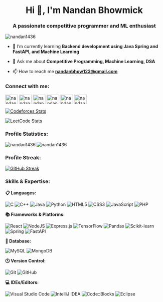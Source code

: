<h1 align="center">Hi 👋, I'm Nandan Bhowmick</h1>
<h3 align="center">A passionate competitive programmer and ML enthusiast</h3>

<p align="left"> <img src="https://komarev.com/ghpvc/?username=nandan1436&label=Profile%20views&color=0e75b6&style=flat" alt="nandan1436" /> </p>

- 🌱 I’m currently learning **Backend development using Java Spring and FastAPI, and Machine Learning**

- 💬 Ask me about **Competitive Programming, Machine Learning, DSA**

- 📫 How to reach me **nandanbhow123@gmail.com**

<h3 align="left">Connect with me:</h3>
<p align="left">
<a href="https://linkedin.com/in/nandan-bhowmick-76573b230" target="blank"><img align="center" src="https://raw.githubusercontent.com/rahuldkjain/github-profile-readme-generator/master/src/images/icons/Social/linked-in-alt.svg" alt="nandan-bhowmick-76573b230" height="30" width="40" /></a>
<a href="https://www.codechef.com/users/nandan1436" target="blank"><img align="center" src="https://cdn.jsdelivr.net/npm/simple-icons@3.1.0/icons/codechef.svg" alt="nandan1436" height="30" width="40" /></a>
<a href="https://codeforces.com/profile/nandan1436" target="blank"><img align="center" src="https://raw.githubusercontent.com/rahuldkjain/github-profile-readme-generator/master/src/images/icons/Social/codeforces.svg" alt="nandan1436" height="30" width="40" /></a>
<a href="https://www.leetcode.com/nandan1436" target="blank"><img align="center" src="https://raw.githubusercontent.com/rahuldkjain/github-profile-readme-generator/master/src/images/icons/Social/leet-code.svg" alt="nandan1436" height="30" width="40" /></a>
<a href="https://www.hackerrank.com/nandanbhow123" target="blank"><img align="center" src="https://raw.githubusercontent.com/rahuldkjain/github-profile-readme-generator/master/src/images/icons/Social/hackerrank.svg" alt="nandanbhow123" height="30" width="40" /></a>
<a href="https://kaggle.com/nandanbhowmick" target="blank"><img align="center" src="https://raw.githubusercontent.com/rahuldkjain/github-profile-readme-generator/master/src/images/icons/Social/kaggle.svg" alt="nandanbhowmick" height="30" width="40" /></a>
</p>

[![Codeforces Stats](https://codeforces-readme-stats.vercel.app/api/card?username=nandan1436&theme=rose_pine&disable_animations=false&show_icons=true&force_username=true)](https://codeforces.com/profile/nandan1436)

![LeetCode Stats](https://leetcard.jacoblin.cool/nandan1436?theme=nord&font=Tomorrow&ext=heatmap)

<h3>Profile Statistics:</h3>

<p><img align="left" src="https://github-readme-stats.vercel.app/api/top-langs?username=nandan1436&show_icons=true&locale=en&layout=compact&theme=merko" alt="nandan1436" /></p>

<p><img align="center" src="https://github-readme-stats.vercel.app/api?username=nandan1436&show_icons=true&locale=en&theme=merko" alt="nandan1436" /></p>

<h3>Profile Streak:</h3> 

[![GitHub Streak](https://streak-stats.demolab.com?user=nandan1436&theme=merko&hide_border=true)](https://git.io/streak-stats)

<h3>Skills & Expertise:</h3>

**📋 Languages:**

![C](https://img.shields.io/badge/c-%2300599C.svg?style=for-the-badge&logo=c&logoColor=white)
![C++](https://img.shields.io/badge/c++-%2300599C.svg?style=for-the-badge&logo=c%2B%2B&logoColor=white)
![Java](https://img.shields.io/badge/java-%23ED8B00.svg?style=for-the-badge&logo=openjdk&logoColor=white)
![Python](https://img.shields.io/badge/python-3670A0?style=for-the-badge&logo=python&logoColor=ffdd54)
![HTML5](https://img.shields.io/badge/html5-%23E34F26.svg?style=for-the-badge&logo=html5&logoColor=white)
![CSS3](https://img.shields.io/badge/css3-%231572B6.svg?style=for-the-badge&logo=css3&logoColor=white)
![JavaScript](https://img.shields.io/badge/javascript-%23323330.svg?style=for-the-badge&logo=javascript&logoColor=%23F7DF1E)
![PHP](https://img.shields.io/badge/php-%23777BB4.svg?style=for-the-badge&logo=php&logoColor=white)

**📚 Frameworks & Platforms:**

![React](https://img.shields.io/badge/react-%2320232a.svg?style=for-the-badge&logo=react&logoColor=%2361DAFB)
![NodeJS](https://img.shields.io/badge/node.js-6DA55F?style=for-the-badge&logo=node.js&logoColor=white)
![Express.js](https://img.shields.io/badge/express.js-%23404d59.svg?style=for-the-badge&logo=express&logoColor=%2361DAFB)
![TensorFlow](https://img.shields.io/badge/TensorFlow-%23FF6F00.svg?style=for-the-badge&logo=TensorFlow&logoColor=white)
![Pandas](https://img.shields.io/badge/pandas-%23150458.svg?style=for-the-badge&logo=pandas&logoColor=white)
![Scikit-learn](https://img.shields.io/badge/scikit--learn-%23F7931E.svg?style=for-the-badge&logo=scikit-learn&logoColor=white)
![Spring](https://img.shields.io/badge/spring-%236DB33F.svg?style=for-the-badge&logo=spring&logoColor=white)
![FastAPI](https://img.shields.io/badge/FastAPI-009688.svg?style=for-the-badge&logo=fastapi&logoColor=white)

**💾 Database:**

![MySQL](https://img.shields.io/badge/mysql-%2300f.svg?style=for-the-badge&logo=mysql&logoColor=white)
![MongoDB](https://img.shields.io/badge/MongoDB-%234ea94b.svg?style=for-the-badge&logo=mongodb&logoColor=white)

**🕓 Version Control:**

![Git](https://img.shields.io/badge/git-%23F05033.svg?style=for-the-badge&logo=git&logoColor=white)
![GitHub](https://img.shields.io/badge/github-%23121011.svg?style=for-the-badge&logo=github&logoColor=white)

**💻 IDEs/Editors:**

![Visual Studio Code](https://img.shields.io/badge/Visual%20Studio%20Code-0078d7.svg?style=for-the-badge&logo=visual-studio-code&logoColor=white)
![IntelliJ IDEA](https://img.shields.io/badge/IntelliJIDEA-000000.svg?style=for-the-badge&logo=intellij-idea&logoColor=white)
![Code::Blocks](https://img.shields.io/badge/Code%3A%3ABlocks-010101.svg?style=for-the-badge&logo=codeblocks&logoColor=white)
![Eclipse](https://img.shields.io/badge/Eclipse-FE7A16.svg?style=for-the-badge&logo=Eclipse&logoColor=white)
